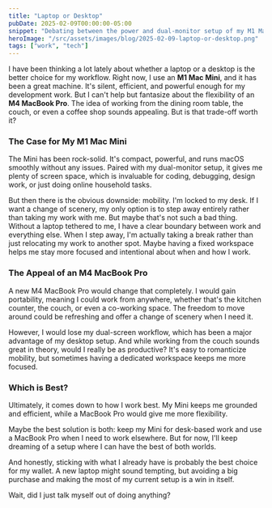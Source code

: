 ```yaml
---
title: "Laptop or Desktop"
pubDate: 2025-02-09T00:00:00-05:00
snippet: "Debating between the power and dual-monitor setup of my M1 Mac Mini and the flexibility and mobility of an M4 MacBook Pro, I find myself weighing the pros and cons of each to determine the best fit for my workflow"
heroImage: "/src/assets/images/blog/2025-02-09-laptop-or-desktop.png"
tags: ["work", "tech"]
---
```


I have been thinking a lot lately about whether a laptop or a desktop is the better choice for my workflow. Right now, I use an **M1 Mac Mini**, and it has been a great machine. It's silent, efficient, and powerful enough for my development work. But I can't help but fantasize about the flexibility of an **M4 MacBook Pro**. The idea of working from the dining room table, the couch, or even a coffee shop sounds appealing. But is that trade-off worth it?

### The Case for My M1 Mac Mini

The Mini has been rock-solid. It's compact, powerful, and runs macOS smoothly without any issues. Paired with my dual-monitor setup, it gives me plenty of screen space, which is invaluable for coding, debugging, design work, or just doing online household tasks.

But then there is the obvious downside: mobility. I'm locked to my desk. If I want a change of scenery, my only option is to step away entirely rather than taking my work with me. But maybe that's not such a bad thing. Without a laptop tethered to me, I have a clear boundary between work and everything else. When I step away, I'm actually taking a break rather than just relocating my work to another spot. Maybe having a fixed workspace helps me stay more focused and intentional about when and how I work.

### The Appeal of an M4 MacBook Pro

A new M4 MacBook Pro would change that completely. I would gain portability, meaning I could work from anywhere, whether that's the kitchen counter, the couch, or even a co-working space. The freedom to move around could be refreshing and offer a change of scenery when I need it.

However, I would lose my dual-screen workflow, which has been a major advantage of my desktop setup. And while working from the couch sounds great in theory, would I really be as productive? It's easy to romanticize mobility, but sometimes having a dedicated workspace keeps me more focused.

### Which is Best?

Ultimately, it comes down to how I work best. My Mini keeps me grounded and efficient, while a MacBook Pro would give me more flexibility.

Maybe the best solution is both: keep my Mini for desk-based work and use a MacBook Pro when I need to work elsewhere. But for now, I'll keep dreaming of a setup where I can have the best of both worlds.

And honestly, sticking with what I already have is probably the best choice for my wallet. A new laptop might sound tempting, but avoiding a big purchase and making the most of my current setup is a win in itself.

Wait, did I just talk myself out of doing anything?